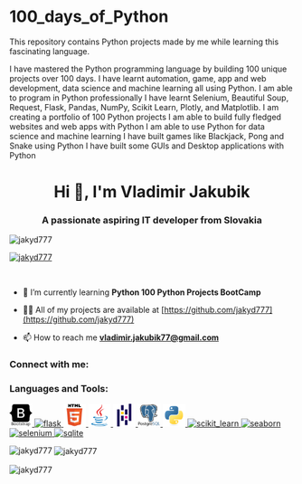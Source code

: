 # 100_days_of_Python
This repository contains Python projects made by me while learning this fascinating language.

I have mastered the Python programming language by building 100 unique projects over 100 days.
I have learnt automation, game, app and web development, data science and machine learning all using Python.
I am able to program in Python professionally
I have learnt Selenium, Beautiful Soup, Request, Flask, Pandas, NumPy, Scikit Learn, Plotly, and Matplotlib.
I am creating a portfolio of 100 Python projects
I am able to build fully fledged websites and web apps with Python
I am able to use Python for data science and machine learning
I have built games like Blackjack, Pong and Snake using Python
I have built some GUIs and Desktop applications with Python

<h1 align="center">Hi 👋, I'm Vladimir Jakubik</h1>
<h3 align="center">A passionate aspiring IT developer from Slovakia</h3>

<p align="left"> <img src="https://komarev.com/ghpvc/?username=jakyd777&label=Profile%20views&color=0e75b6&style=flat" alt="jakyd777" /> </p>

<p align="left"> <a href="https://github.com/ryo-ma/github-profile-trophy"><img src="https://github-profile-trophy.vercel.app/?username=jakyd777" alt="jakyd777" /></a> </p>

<p align="left"> <a href="https://twitter.com/" target="blank"><img src="https://img.shields.io/twitter/follow/?logo=twitter&style=for-the-badge" alt="" /></a> </p>

- 🌱 I’m currently learning **Python 100 Python Projects BootCamp**

- 👨‍💻 All of my projects are available at [https://github.com/jakyd777](https://github.com/jakyd777)

- 📫 How to reach me **vladimir.jakubik77@gmail.com**

<h3 align="left">Connect with me:</h3>
<p align="left">
</p>

<h3 align="left">Languages and Tools:</h3>
<p align="left"> <a href="https://getbootstrap.com" target="_blank" rel="noreferrer"> <img src="https://raw.githubusercontent.com/devicons/devicon/master/icons/bootstrap/bootstrap-plain-wordmark.svg" alt="bootstrap" width="40" height="40"/> </a> <a href="https://flask.palletsprojects.com/" target="_blank" rel="noreferrer"> <img src="https://www.vectorlogo.zone/logos/pocoo_flask/pocoo_flask-icon.svg" alt="flask" width="40" height="40"/> </a> <a href="https://www.w3.org/html/" target="_blank" rel="noreferrer"> <img src="https://raw.githubusercontent.com/devicons/devicon/master/icons/html5/html5-original-wordmark.svg" alt="html5" width="40" height="40"/> </a> <a href="https://www.java.com" target="_blank" rel="noreferrer"> <img src="https://raw.githubusercontent.com/devicons/devicon/master/icons/java/java-original.svg" alt="java" width="40" height="40"/> </a> <a href="https://pandas.pydata.org/" target="_blank" rel="noreferrer"> <img src="https://raw.githubusercontent.com/devicons/devicon/2ae2a900d2f041da66e950e4d48052658d850630/icons/pandas/pandas-original.svg" alt="pandas" width="40" height="40"/> </a> <a href="https://www.postgresql.org" target="_blank" rel="noreferrer"> <img src="https://raw.githubusercontent.com/devicons/devicon/master/icons/postgresql/postgresql-original-wordmark.svg" alt="postgresql" width="40" height="40"/> </a> <a href="https://www.python.org" target="_blank" rel="noreferrer"> <img src="https://raw.githubusercontent.com/devicons/devicon/master/icons/python/python-original.svg" alt="python" width="40" height="40"/> </a> <a href="https://scikit-learn.org/" target="_blank" rel="noreferrer"> <img src="https://upload.wikimedia.org/wikipedia/commons/0/05/Scikit_learn_logo_small.svg" alt="scikit_learn" width="40" height="40"/> </a> <a href="https://seaborn.pydata.org/" target="_blank" rel="noreferrer"> <img src="https://seaborn.pydata.org/_images/logo-mark-lightbg.svg" alt="seaborn" width="40" height="40"/> </a> <a href="https://www.selenium.dev" target="_blank" rel="noreferrer"> <img src="https://raw.githubusercontent.com/detain/svg-logos/780f25886640cef088af994181646db2f6b1a3f8/svg/selenium-logo.svg" alt="selenium" width="40" height="40"/> </a> <a href="https://www.sqlite.org/" target="_blank" rel="noreferrer"> <img src="https://www.vectorlogo.zone/logos/sqlite/sqlite-icon.svg" alt="sqlite" width="40" height="40"/> </a> </p>

<p><img align="left" src="https://github-readme-stats.vercel.app/api/top-langs?username=jakyd777&show_icons=true&locale=en&layout=compact" alt="jakyd777" /></p>

<p>&nbsp;<img align="center" src="https://github-readme-stats.vercel.app/api?username=jakyd777&show_icons=true&locale=en" alt="jakyd777" /></p>

<p><img align="center" src="https://github-readme-streak-stats.herokuapp.com/?user=jakyd777&" alt="jakyd777" /></p>
